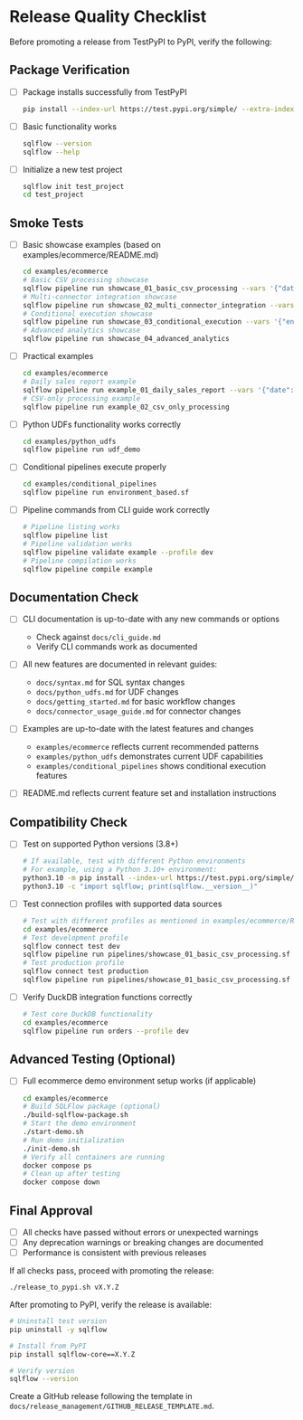 # Release Quality Checklist

Before promoting a release from TestPyPI to PyPI, verify the following:

## Package Verification

- [ ] Package installs successfully from TestPyPI
  ```bash
  pip install --index-url https://test.pypi.org/simple/ --extra-index-url https://pypi.org/simple/ sqlflow==X.Y.Z
  ```

- [ ] Basic functionality works
  ```bash
  sqlflow --version
  sqlflow --help
  ```

- [ ] Initialize a new test project
  ```bash
  sqlflow init test_project
  cd test_project
  ```

## Smoke Tests

- [ ] Basic showcase examples (based on examples/ecommerce/README.md)
  ```bash
  cd examples/ecommerce
  # Basic CSV processing showcase
  sqlflow pipeline run showcase_01_basic_csv_processing --vars '{"date": "2023-10-25"}'
  # Multi-connector integration showcase
  sqlflow pipeline run showcase_02_multi_connector_integration --vars '{"date": "2023-10-25", "API_TOKEN": "test_token"}'
  # Conditional execution showcase
  sqlflow pipeline run showcase_03_conditional_execution --vars '{"environment": "production", "region": "us-east"}'
  # Advanced analytics showcase
  sqlflow pipeline run showcase_04_advanced_analytics
  ```

- [ ] Practical examples
  ```bash
  cd examples/ecommerce
  # Daily sales report example
  sqlflow pipeline run example_01_daily_sales_report --vars '{"date": "2023-10-25", "API_TOKEN": "test_token"}'
  # CSV-only processing example
  sqlflow pipeline run example_02_csv_only_processing
  ```

- [ ] Python UDFs functionality works correctly
  ```bash
  cd examples/python_udfs
  sqlflow pipeline run udf_demo
  ```

- [ ] Conditional pipelines execute properly
  ```bash
  cd examples/conditional_pipelines
  sqlflow pipeline run environment_based.sf
  ```

- [ ] Pipeline commands from CLI guide work correctly
  ```bash
  # Pipeline listing works
  sqlflow pipeline list
  # Pipeline validation works
  sqlflow pipeline validate example --profile dev
  # Pipeline compilation works
  sqlflow pipeline compile example
  ```

## Documentation Check

- [ ] CLI documentation is up-to-date with any new commands or options
  - Check against `docs/cli_guide.md`
  - Verify CLI commands work as documented
  
- [ ] All new features are documented in relevant guides:
  - `docs/syntax.md` for SQL syntax changes
  - `docs/python_udfs.md` for UDF changes
  - `docs/getting_started.md` for basic workflow changes
  - `docs/connector_usage_guide.md` for connector changes
  
- [ ] Examples are up-to-date with the latest features and changes
  - `examples/ecommerce` reflects current recommended patterns
  - `examples/python_udfs` demonstrates current UDF capabilities
  - `examples/conditional_pipelines` shows conditional execution features

- [ ] README.md reflects current feature set and installation instructions

## Compatibility Check

- [ ] Test on supported Python versions (3.8+)
  ```bash
  # If available, test with different Python environments
  # For example, using a Python 3.10+ environment:
  python3.10 -m pip install --index-url https://test.pypi.org/simple/ --extra-index-url https://pypi.org/simple/ sqlflow==X.Y.Z
  python3.10 -c "import sqlflow; print(sqlflow.__version__)"
  ```

- [ ] Test connection profiles with supported data sources
  ```bash
  # Test with different profiles as mentioned in examples/ecommerce/README.md
  cd examples/ecommerce
  # Test development profile
  sqlflow connect test dev
  sqlflow pipeline run pipelines/showcase_01_basic_csv_processing.sf --profile dev
  # Test production profile
  sqlflow connect test production
  sqlflow pipeline run pipelines/showcase_01_basic_csv_processing.sf --profile production
  ```

- [ ] Verify DuckDB integration functions correctly
  ```bash
  # Test core DuckDB functionality
  cd examples/ecommerce
  sqlflow pipeline run orders --profile dev
  ```

## Advanced Testing (Optional)

- [ ] Full ecommerce demo environment setup works (if applicable)
  ```bash
  cd examples/ecommerce
  # Build SQLFlow package (optional)
  ./build-sqlflow-package.sh
  # Start the demo environment
  ./start-demo.sh
  # Run demo initialization
  ./init-demo.sh
  # Verify all containers are running
  docker compose ps
  # Clean up after testing
  docker compose down
  ```
## Final Approval

- [ ] All checks have passed without errors or unexpected warnings
- [ ] Any deprecation warnings or breaking changes are documented
- [ ] Performance is consistent with previous releases

If all checks pass, proceed with promoting the release:

```bash
./release_to_pypi.sh vX.Y.Z
```

After promoting to PyPI, verify the release is available:

```bash
# Uninstall test version
pip uninstall -y sqlflow

# Install from PyPI
pip install sqlflow-core==X.Y.Z

# Verify version
sqlflow --version
```

Create a GitHub release following the template in `docs/release_management/GITHUB_RELEASE_TEMPLATE.md`.
